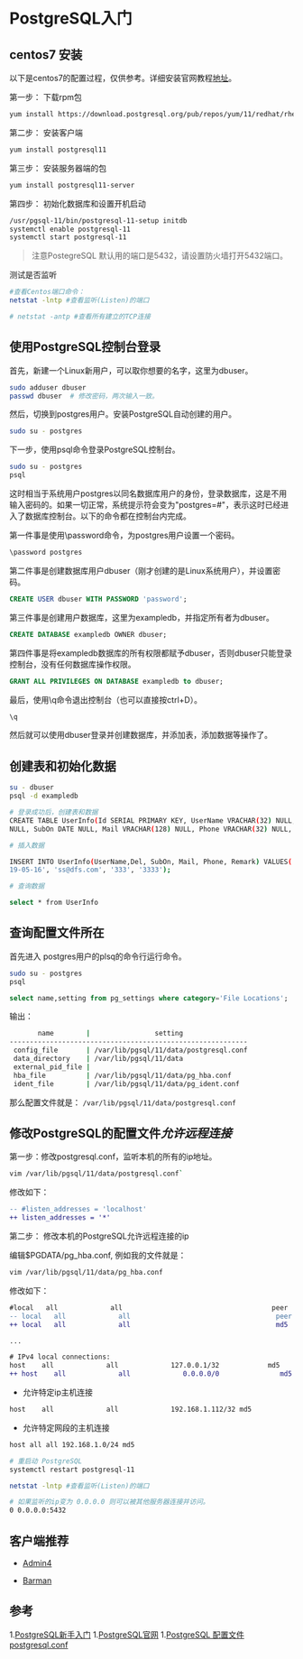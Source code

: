 # PostgreSQL入门

## centos7 安装

以下是centos7的配置过程，仅供参考。详细安装官网教程[地址](https://www.postgresql.org/download/linux/redhat/)。

第一步： 下载rpm包

```sh
yum install https://download.postgresql.org/pub/repos/yum/11/redhat/rhel-7-x86_64/pgdg-centos11-11-2.noarch.rpm
```

第二步： 安装客户端

```sh
yum install postgresql11
```

第三步： 安装服务器端的包

```sh
yum install postgresql11-server
```

第四步： 初始化数据库和设置开机启动

```sh
/usr/pgsql-11/bin/postgresql-11-setup initdb
systemctl enable postgresql-11
systemctl start postgresql-11
```

> 注意PostegreSQL 默认用的端口是5432，请设置防火墙打开5432端口。

测试是否监听

```sh
#查看Centos端口命令：
netstat -lntp #查看监听(Listen)的端口

# netstat -antp #查看所有建立的TCP连接
```

## 使用PostgreSQL控制台登录

首先，新建一个Linux新用户，可以取你想要的名字，这里为dbuser。

```sh
sudo adduser dbuser
passwd dbuser  # 修改密码，两次输入一致。
```

然后，切换到postgres用户。安装PostgreSQL自动创建的用户。

```sh
sudo su - postgres
```

下一步，使用psql命令登录PostgreSQL控制台。

```sh
sudo su - postgres
psql
```

这时相当于系统用户postgres以同名数据库用户的身份，登录数据库，这是不用输入密码的。如果一切正常，系统提示符会变为"postgres=#"，表示这时已经进入了数据库控制台。以下的命令都在控制台内完成。

第一件事是使用\password命令，为postgres用户设置一个密码。

```sh
\password postgres
```

第二件事是创建数据库用户dbuser（刚才创建的是Linux系统用户），并设置密码。

```sql
CREATE USER dbuser WITH PASSWORD 'password';
```

第三件事是创建用户数据库，这里为exampledb，并指定所有者为dbuser。

```sql
CREATE DATABASE exampledb OWNER dbuser;
```

第四件事是将exampledb数据库的所有权限都赋予dbuser，否则dbuser只能登录控制台，没有任何数据库操作权限。

```sql
GRANT ALL PRIVILEGES ON DATABASE exampledb to dbuser;
```

最后，使用\q命令退出控制台（也可以直接按ctrl+D）。

```sh
\q
```

然后就可以使用dbuser登录并创建数据库，并添加表，添加数据等操作了。

## 创建表和初始化数据

```sh
su - dbuser
psql -d exampledb

# 登录成功后，创建表和数据
CREATE TABLE UserInfo(Id SERIAL PRIMARY KEY, UserName VRACHAR(32) NULL, Del SMALLINT
NULL, SubOn DATE NULL, Mail VRACHAR(128) NULL, Phone VRACHAR(32) NULL, Remark VRACHAR(64) NULL);

# 插入数据

INSERT INTO UserInfo(UserName,Del, SubOn, Mail, Phone, Remark) VALUES('laoma', 0, '20
19-05-16', 'ss@dfs.com', '333', '3333');

# 查询数据

select * from UserInfo
```

## 查询配置文件所在

首先进入 postgres用户的plsq的命令行运行命令。

```sh
sudo su - postgres
psql
```

```sql
select name,setting from pg_settings where category='File Locations';
```

输出：

```sh
       name        |                setting
-----------------------------------------------------------
 config_file       | /var/lib/pgsql/11/data/postgresql.conf
 data_directory    | /var/lib/pgsql/11/data
 external_pid_file |
 hba_file          | /var/lib/pgsql/11/data/pg_hba.conf
 ident_file        | /var/lib/pgsql/11/data/pg_ident.conf
```

那么配置文件就是： `/var/lib/pgsql/11/data/postgresql.conf`

## 修改PostgreSQL的配置文件*允许远程连接*

第一步：修改postgresql.conf，监听本机的所有的ip地址。

```sh
vim /var/lib/pgsql/11/data/postgresql.conf`
```

修改如下：

```diff
-- #listen_addresses = 'localhost'
++ listen_addresses = '*'  
```

第二步： 修改本机的PostgreSQL允许远程连接的ip

编辑$PGDATA/pg_hba.conf, 例如我的文件就是：

```sh
vim /var/lib/pgsql/11/data/pg_hba.conf
```

修改如下：

```diff
#local   all             all                                     peer
-- local   all             all                                    peer
++ local   all             all                                    md5

...

# IPv4 local connections:
host    all             all             127.0.0.1/32            md5
++ host    all             all             0.0.0.0/0               md5
```

- 允许特定ip主机连接

```sh
host    all             all             192.168.1.112/32 md5
```

- 允许特定网段的主机连接

```sh
host all all 192.168.1.0/24 md5
```

```sh
# 重启动 PostgreSQL
systemctl restart postgresql-11

netstat -lntp #查看监听(Listen)的端口

# 如果监听的ip变为 0.0.0.0 则可以被其他服务器连接并访问。
0 0.0.0.0:5432
```

## 客户端推荐

- [Admin4](http://www.admin4.org/)

- [Barman](https://www.pgbarman.org/index.html)

## 参考

1.[PostgreSQL新手入门](http://www.ruanyifeng.com/blog/2013/12/getting_started_with_postgresql.html)
1.[PostgreSQL官网](https://www.postgresql.org/download/linux/redhat/)
1.[PostgreSQL 配置文件postgresql.conf](https://blog.csdn.net/syshzbtt/article/details/80953963)
